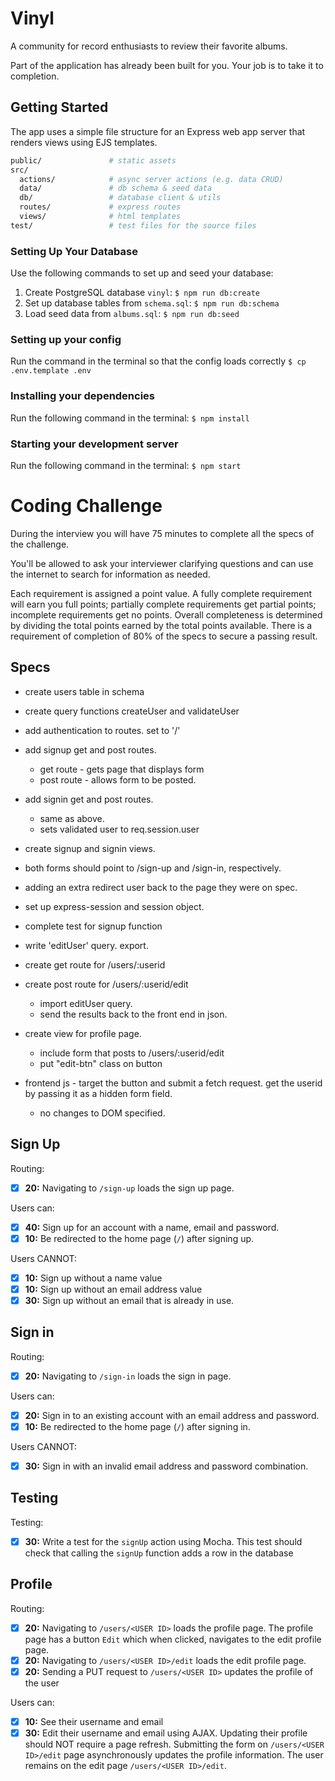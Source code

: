# Vinyl

A community for record enthusiasts to review their favorite albums.

Part of the application has already been built for you. Your job is to take it to completion.

## Getting Started

The app uses a simple file structure for an Express web app server that renders views using EJS templates.

```sh
public/               # static assets
src/
  actions/            # async server actions (e.g. data CRUD)
  data/               # db schema & seed data
  db/                 # database client & utils
  routes/             # express routes
  views/              # html templates
test/                 # test files for the source files
```

### Setting Up Your Database

Use the following commands to set up and seed your database:

1. Create PostgreSQL database `vinyl`: `$ npm run db:create`
1. Set up database tables from `schema.sql`: `$ npm run db:schema`
1. Load seed data from `albums.sql`: `$ npm run db:seed`

### Setting up your config

Run the command in the terminal so that the config loads correctly
`$ cp .env.template .env`

### Installing your dependencies

Run the following command in the terminal:
`$ npm install`

### Starting your development server

Run the following command in the terminal:
`$ npm start`


# Coding Challenge

During the interview you will have 75 minutes to complete all the specs of the challenge.

You'll be allowed to ask your interviewer clarifying questions and can use the internet to search for information as needed.

Each requirement is assigned a point value. A fully complete requirement will earn you full points; partially complete requirements get partial points; incomplete requirements get no points. Overall completeness is determined by dividing the total points earned by the total points available. There is a requirement of completion of 80% of the specs to secure a passing result.

## Specs

- create users table in schema
- create query functions createUser and validateUser
- add authentication to routes. set to '/'
- add signup get and post routes.
  - get route - gets page that displays form
  - post route - allows form to be posted.
- add signin get and post routes.
  - same as above.
  - sets validated user to req.session.user
- create signup and signin views.
- both forms should point to /sign-up and /sign-in, respectively.
- adding an extra redirect user back to the page they were on spec.

- set up express-session and session object.
- complete test for signup function
- write 'editUser' query. export.
- create get route for /users/:userid
- create post route for /users/:userid/edit
  - import editUser query.
  - send the results back to the front end in json.
- create view for profile page.
  - include form that posts to /users/:userid/edit
  - put "edit-btn" class on button
- frontend js - target the button and submit a fetch request. get the userid by passing it as a hidden form field.
  - no changes to DOM specified.



## Sign Up

Routing:
- [x] __20:__ Navigating to `/sign-up` loads the sign up page.

Users can:
- [x] __40:__ Sign up for an account with a name, email and password.
- [x] __10:__ Be redirected to the home page (`/`) after signing up.

Users CANNOT:
- [x] __10:__ Sign up without a name value
- [x] __10:__ Sign up without an email address value
- [x] __30:__ Sign up without an email that is already in use.

## Sign in

Routing:
- [x] __20:__ Navigating to `/sign-in` loads the sign in page.

Users can:
- [x] __20:__ Sign in to an existing account with an email address and password.
- [x] __10:__ Be redirected to the home page (`/`) after signing in.

Users CANNOT:

- [x] __30:__ Sign in with an invalid email address and password combination.

## Testing

Testing:
- [x] __30:__ Write a test for the `signUp` action using Mocha. This test should check that calling the `signUp` function adds a row in the database

## Profile

Routing:
- [x] __20:__ Navigating to `/users/<USER ID>` loads the profile page. The profile page has a button `Edit` which when clicked, navigates to the edit profile page.
- [x] __20:__ Navigating to `/users/<USER ID>/edit` loads the edit profile page.
- [x] __20:__ Sending a PUT request to `/users/<USER ID>` updates the profile of the user

Users can:
- [x] __10:__ See their username and email
- [x] __30:__ Edit their username and email using AJAX. Updating their profile should NOT require a page refresh. Submitting the form on `/users/<USER ID>/edit` page asynchronously updates the profile information. The user remains on the edit page `/users/<USER ID>/edit`.
